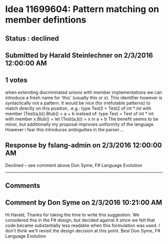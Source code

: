 # Idea 11699604: Pattern matching on member defintions #

## Status : declined

## Submitted by Harald Steinlechner on 2/3/2016 12:00:00 AM

## 1 votes

when extending discriminated unions with member implementations we can introduce a fresh name for 'this' (usually this or x). This identifier however is syntactically not a pattern.
It would be nice (for irrefutable patterns) to match directly on this position, .e.g.:
type Test2 = Test2 of int * int with
member (Test(a,b)).Blub() = a + b
instead of:
type Test = Test of int * int with
member x.Blub() = let (Test(a,b)) = x in a + b
The benefit seems to be minor, but additionally my proposal improves uniformity of the language.
However i fear this introduces ambiguities in the parser....



## Response by fslang-admin on 2/3/2016 12:00:00 AM

Declined – see comment above
Don Syme, F# Language Evolution

------------------------
## Comments


## Comment by Don Syme on 2/3/2016 10:21:00 AM
Hi Harald,
Thanks for taking the time to write this suggestion.
We considered this in the F# design, but decided against it since we felt that code became substantially less readable when this formulation was used. I don't think we'll revisit the design decision at this point.
Best
Don Syme, F# Language Evolution

